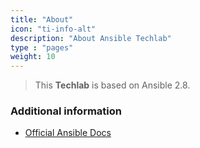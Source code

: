 ```yaml
---
title: "About"
icon: "ti-info-alt"
description: "About Ansible Techlab"
type : "pages"
weight: 10
---
```



> This **Techlab** is based on Ansible 2.8.


### Additional information

* [Official Ansible Docs](https://docs.ansible.com/)
